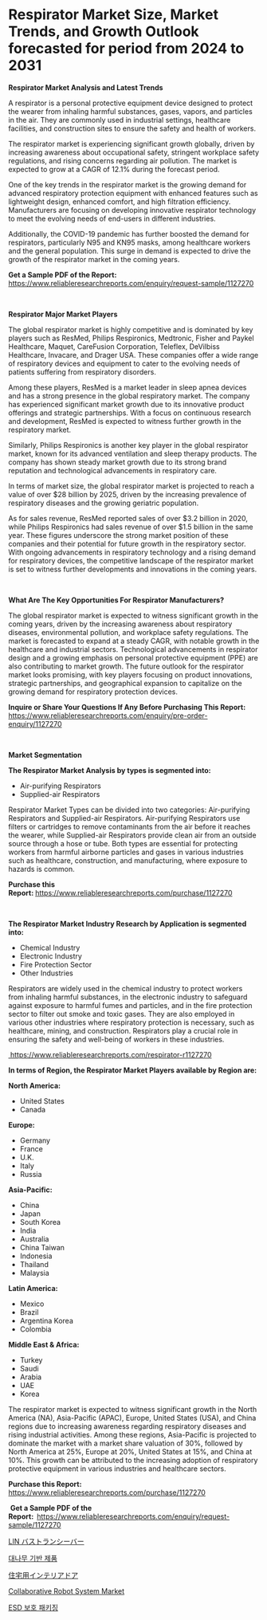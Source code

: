 <p><h1>Respirator Market Size, Market Trends, and Growth Outlook forecasted for period from 2024 to 2031</h1></p><p><strong>Respirator Market Analysis and Latest Trends</strong></p>
<p><p>A respirator is a personal protective equipment device designed to protect the wearer from inhaling harmful substances, gases, vapors, and particles in the air. They are commonly used in industrial settings, healthcare facilities, and construction sites to ensure the safety and health of workers.</p><p>The respirator market is experiencing significant growth globally, driven by increasing awareness about occupational safety, stringent workplace safety regulations, and rising concerns regarding air pollution. The market is expected to grow at a CAGR of 12.1% during the forecast period.</p><p>One of the key trends in the respirator market is the growing demand for advanced respiratory protection equipment with enhanced features such as lightweight design, enhanced comfort, and high filtration efficiency. Manufacturers are focusing on developing innovative respirator technology to meet the evolving needs of end-users in different industries.</p><p>Additionally, the COVID-19 pandemic has further boosted the demand for respirators, particularly N95 and KN95 masks, among healthcare workers and the general population. This surge in demand is expected to drive the growth of the respirator market in the coming years.</p></p>
<p><strong>Get a Sample PDF of the Report:&nbsp;</strong> <a href="https://www.reliableresearchreports.com/enquiry/request-sample/1127270">https://www.reliableresearchreports.com/enquiry/request-sample/1127270</a></p>
<p>&nbsp;</p>
<p><strong>Respirator Major Market Players</strong></p>
<p><p>The global respirator market is highly competitive and is dominated by key players such as ResMed, Philips Respironics, Medtronic, Fisher and Paykel Healthcare, Maquet, CareFusion Corporation, Teleflex, DeVilbiss Healthcare, Invacare, and Drager USA. These companies offer a wide range of respiratory devices and equipment to cater to the evolving needs of patients suffering from respiratory disorders.</p><p>Among these players, ResMed is a market leader in sleep apnea devices and has a strong presence in the global respiratory market. The company has experienced significant market growth due to its innovative product offerings and strategic partnerships. With a focus on continuous research and development, ResMed is expected to witness further growth in the respiratory market.</p><p>Similarly, Philips Respironics is another key player in the global respirator market, known for its advanced ventilation and sleep therapy products. The company has shown steady market growth due to its strong brand reputation and technological advancements in respiratory care.</p><p>In terms of market size, the global respirator market is projected to reach a value of over $28 billion by 2025, driven by the increasing prevalence of respiratory diseases and the growing geriatric population.</p><p>As for sales revenue, ResMed reported sales of over $3.2 billion in 2020, while Philips Respironics had sales revenue of over $1.5 billion in the same year. These figures underscore the strong market position of these companies and their potential for future growth in the respiratory sector. With ongoing advancements in respiratory technology and a rising demand for respiratory devices, the competitive landscape of the respirator market is set to witness further developments and innovations in the coming years.</p></p>
<p>&nbsp;</p>
<p><strong>What Are The Key Opportunities For Respirator Manufacturers?</strong></p>
<p><p>The global respirator market is expected to witness significant growth in the coming years, driven by the increasing awareness about respiratory diseases, environmental pollution, and workplace safety regulations. The market is forecasted to expand at a steady CAGR, with notable growth in the healthcare and industrial sectors. Technological advancements in respirator design and a growing emphasis on personal protective equipment (PPE) are also contributing to market growth. The future outlook for the respirator market looks promising, with key players focusing on product innovations, strategic partnerships, and geographical expansion to capitalize on the growing demand for respiratory protection devices.</p></p>
<p><strong>Inquire or Share Your Questions If Any Before Purchasing This Report:</strong> <a href="https://www.reliableresearchreports.com/enquiry/pre-order-enquiry/1127270">https://www.reliableresearchreports.com/enquiry/pre-order-enquiry/1127270</a></p>
<p>&nbsp;</p>
<p><strong>Market Segmentation</strong></p>
<p><strong>The Respirator Market Analysis by types is segmented into:</strong></p>
<p><ul><li>Air-purifying Respirators</li><li>Supplied-air Respirators</li></ul></p>
<p><p>Respirator Market Types can be divided into two categories: Air-purifying Respirators and Supplied-air Respirators. Air-purifying Respirators use filters or cartridges to remove contaminants from the air before it reaches the wearer, while Supplied-air Respirators provide clean air from an outside source through a hose or tube. Both types are essential for protecting workers from harmful airborne particles and gases in various industries such as healthcare, construction, and manufacturing, where exposure to hazards is common.</p></p>
<p><strong>Purchase this Report:&nbsp;</strong><a href="https://www.reliableresearchreports.com/purchase/1127270">https://www.reliableresearchreports.com/purchase/1127270</a></p>
<p>&nbsp;</p>
<p><strong>The Respirator Market Industry Research by Application is segmented into:</strong></p>
<p><ul><li>Chemical Industry</li><li>Electronic Industry</li><li>Fire Protection Sector</li><li>Other Industries</li></ul></p>
<p><p>Respirators are widely used in the chemical industry to protect workers from inhaling harmful substances, in the electronic industry to safeguard against exposure to harmful fumes and particles, and in the fire protection sector to filter out smoke and toxic gases. They are also employed in various other industries where respiratory protection is necessary, such as healthcare, mining, and construction. Respirators play a crucial role in ensuring the safety and well-being of workers in these industries.</p></p>
<p><a href="https://www.reliableresearchreports.com/respirator-r1127270">&nbsp;https://www.reliableresearchreports.com/respirator-r1127270</a></p>
<p><strong>In terms of Region, the Respirator Market Players available by Region are:</strong></p>
<p>
    <p> <strong> North America: </strong>
        <ul>
            <li>United States</li>
            <li>Canada</li>
        </ul>
        </p> 
    <p> <strong> Europe: </strong>
        <ul>
            <li>Germany</li>
            <li>France</li>
            <li>U.K.</li>
            <li>Italy</li>
            <li>Russia</li>
        </ul>
        </p> 
    <p> <strong> Asia-Pacific: </strong>
        <ul>
            <li>China</li>
            <li>Japan</li>
            <li>South Korea</li>
            <li>India</li>
            <li>Australia</li>
            <li>China Taiwan</li>
            <li>Indonesia</li>
            <li>Thailand</li>
            <li>Malaysia</li>
        </ul>
        </p> 
    <p> <strong> Latin America: </strong>
        <ul>
            <li>Mexico</li>
            <li>Brazil</li>
            <li>Argentina Korea</li>
            <li>Colombia</li>
        </ul>
        </p> 
    <p> <strong> Middle East & Africa: </strong>
        <ul>
            <li>Turkey</li>
            <li>Saudi</li>
            <li>Arabia</li>
            <li>UAE</li>
            <li>Korea</li>
        </ul>
    </p>
    </p>
<p><p>The respirator market is expected to witness significant growth in the North America (NA), Asia-Pacific (APAC), Europe, United States (USA), and China regions due to increasing awareness regarding respiratory diseases and rising industrial activities. Among these regions, Asia-Pacific is projected to dominate the market with a market share valuation of 30%, followed by North America at 25%, Europe at 20%, United States at 15%, and China at 10%. This growth can be attributed to the increasing adoption of respiratory protective equipment in various industries and healthcare sectors.</p></p>
<p><strong>Purchase this Report: </strong><a href="https://www.reliableresearchreports.com/purchase/1127270">https://www.reliableresearchreports.com/purchase/1127270</a></p>
<p>&nbsp;<strong>Get a Sample PDF of the Report:&nbsp;&nbsp;</strong><a href="https://www.reliableresearchreports.com/enquiry/request-sample/1127270">https://www.reliableresearchreports.com/enquiry/request-sample/1127270</a></p>
<p><strong></strong></p>
<p><p><a href="https://medium.com/@jeromeboyer1970/lin%E3%83%90%E3%82%B9%E3%83%88%E3%83%A9%E3%83%B3%E3%82%B7%E3%83%BC%E3%83%90%E3%83%BC%E3%83%9E%E3%83%BC%E3%82%B1%E3%83%83%E3%83%88-2031%E5%B9%B4%E3%81%BE%E3%81%A7%E3%81%AE%E6%88%90%E5%8A%9F%E3%81%99%E3%82%8B%E3%83%93%E3%82%B8%E3%83%8D%E3%82%B9%E6%88%A6%E7%95%A5%E4%BA%88%E6%B8%AC%E3%81%AE%E9%8D%B5-1e9bdf9b1fd4">LIN バストランシーバー</a></p><p><a href="https://github.com/WilburKihn5676/Market-Research-Report-List-1/blob/main/511337432582.md">대나무 기반 제품</a></p><p><a href="https://github.com/kegley4963/Market-Research-Report-List-1/blob/main/781264235585.md">住宅用インテリアドア</a></p><p><a href="https://github.com/provorikovar/Market-Research-Report-List-4/blob/main/collaborative-robot-system-market.md">Collaborative Robot System Market</a></p><p><a href="https://github.com/wallacBahrtyinger567686/Market-Research-Report-List-1/blob/main/468920832583.md">ESD 보호 패키징</a></p></p>